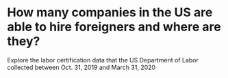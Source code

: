 # How many companies in the US are able to hire foreigners and where are they?

Explore the labor certification data that the US Department of Labor collected between Oct. 31, 2019 and March 31, 2020
